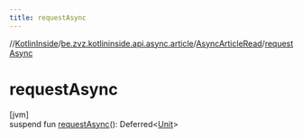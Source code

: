 ```yaml
---
title: requestAsync
---
```

//[KotlinInside](../../../index.html)/[be.zvz.kotlininside.api.async.article](../index.html)/[AsyncArticleRead](index.html)/[requestAsync](request-async.html)



# requestAsync



[jvm]\
suspend fun [requestAsync](request-async.html)(): Deferred&lt;[Unit](https://kotlinlang.org/api/latest/jvm/stdlib/kotlin/-unit/index.html)&gt;




